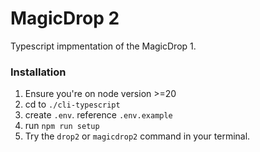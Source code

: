 # MagicDrop 2

Typescript impmentation of the MagicDrop 1.

### Installation

1. Ensure you're on node version >=20
2. cd to `./cli-typescript`
3. create `.env`. reference `.env.example`
4. run `npm run setup`
5. Try the `drop2` or `magicdrop2` command in your terminal.
